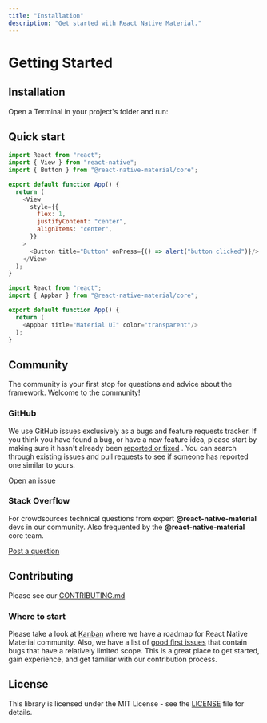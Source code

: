 ```yaml
---
title: "Installation"
description: "Get started with React Native Material."
---
```


# Getting Started

## Installation

Open a Terminal in your project's folder and run:

[comment]: <> (```sh)

[comment]: <> (npm install @react-native-material/core)

[comment]: <> (# or)

[comment]: <> (yarn add @react-native-material/core)

[comment]: <> (```)

## Quick start

```js
import React from "react";
import { View } from "react-native";
import { Button } from "@react-native-material/core";

export default function App() {
  return (
    <View
      style={{
        flex: 1,
        justifyContent: "center",
        alignItems: "center",
      }}
    >
      <Button title="Button" onPress={() => alert("button clicked")}/>
    </View>
  );
}
```

```js
import React from "react";
import { Appbar } from "@react-native-material/core";

export default function App() {
  return (
    <Appbar title="Material UI" color="transparent"/>
  );
}
```

## Community

The community is your first stop for questions and advice about the framework. Welcome to the community!

### GitHub

We use GitHub issues exclusively as a bugs and feature requests tracker. If you think you have found a bug, or have a
new feature idea, please start by making sure it hasn't already
been [reported or fixed](https://github.com/yamankatby/react-native-material/issues?utf8=%E2%9C%93&q=is%3Aopen+is%3Aclosed)
. You can search through existing issues and pull requests to see if someone has reported one similar to yours.

[Open an issue](https://github.com/yamankatby/react-native-material/issues/new/choose)

### Stack Overflow

For crowdsources technical questions from expert **@react-native-material** devs in our community. Also frequented by
the **@react-native-material** core team.

[Post a question](https://stackoverflow.com/questions/tagged/react-native-material)

## Contributing

Please see our [CONTRIBUTING.md](https://github.com/yamankatby/react-native-material/blob/main/CONTRIBUTING.md)

### Where to start

Please take a look at [Kanban](https://github.com/yamankatby/react-native-material/projects/1) where we have a roadmap
for React Native Material community. Also, we have a list
of [good first issues](https://github.com/yamankatby/react-native-material/labels/good%20first%20issue) that contain
bugs that have a relatively limited scope. This is a great place to get started, gain experience, and get familiar with
our contribution process.

## License

This library is licensed under the MIT License - see
the [LICENSE](https://github.com/yamankatby/react-native-material/blob/main/LICENSE) file for details.